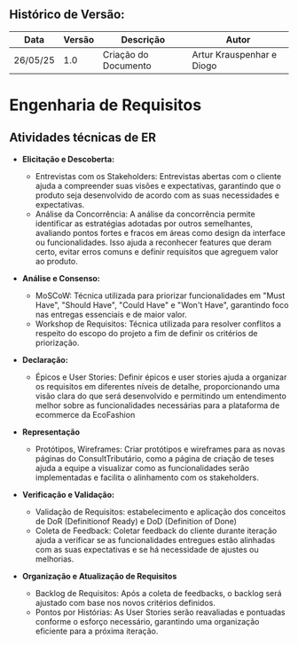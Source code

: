 ## Histórico de Versão:
| Data | Versão | Descrição | Autor |
|---- | ------ | --------- | ----- |
| 26/05/25 | 1.0 | Criação do Documento | Artur Krauspenhar e Diogo |

# Engenharia de Requisitos

## Atividades técnicas de ER

- **Elicitação e Descoberta:**
  - Entrevistas com os Stakeholders: Entrevistas abertas com o cliente ajuda a compreender suas visões e expectativas, garantindo que o produto seja desenvolvido de acordo com as suas necessidades e expectativas.
  - Análise da Concorrência: A análise da concorrência permite identificar as estratégias adotadas por outros semelhantes, avaliando pontos fortes e fracos em áreas como design da interface ou funcionalidades. Isso ajuda a reconhecer features que deram certo, evitar erros comuns e definir requisitos que agreguem valor ao produto.

- **Análise e Consenso:**

  - MoSCoW: Técnica utilizada para priorizar funcionalidades em "Must Have", "Should Have", "Could Have" e "Won't Have", garantindo foco nas entregas essenciais e de maior valor.
  - Workshop de Requisitos: Técnica utilizada para resolver conflitos a respeito do escopo do projeto a fim de definir os critérios de priorização.

- **Declaração:**

  - Épicos e User Stories: Definir épicos e user stories ajuda a organizar os requisitos
em diferentes níveis de detalhe, proporcionando uma visão clara do que será desenvolvido e
permitindo um entendimento melhor sobre as funcionalidades necessárias para a plataforma de ecommerce da EcoFashion

- **Representação**

  - Protótipos, Wireframes: Criar protótipos e wireframes para as novas páginas do ConsultTributário, como a página de criação de teses ajuda a equipe a visualizar como as funcionalidades serão implementadas e facilita o alinhamento com os stakeholders. 

- **Verificação e Validação:**

  - Validação de Requisitos: estabelecimento e aplicação dos conceitos de DoR (Definitionof Ready) e DoD (Definition of Done)
  - Coleta de Feedback: Coletar feedback do cliente durante iteração ajuda a verificar se as funcionalidades entregues estão alinhadas com as suas expectativas e se há necessidade de ajustes ou melhorias.

- **Organização e Atualização de Requisitos**

  - Backlog de Requisitos: Após a coleta de feedbacks, o backlog será ajustado com base nos novos critérios definidos.
  - Pontos por Histórias: As User Stories serão reavaliadas e pontuadas conforme o esforço necessário, garantindo uma organização eficiente para a próxima iteração.